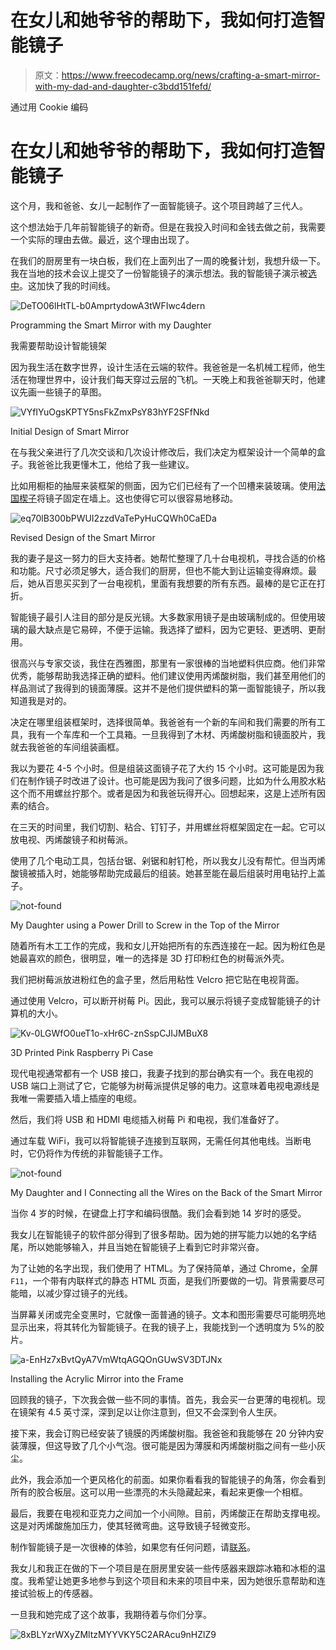 # 在女儿和她爷爷的帮助下，我如何打造智能镜子

> 原文：<https://www.freecodecamp.org/news/crafting-a-smart-mirror-with-my-dad-and-daughter-c3bdd151fefd/>

通过用 Cookie 编码

# 在女儿和她爷爷的帮助下，我如何打造智能镜子

这个月，我和爸爸、女儿一起制作了一面智能镜子。这个项目跨越了三代人。

这个想法始于几年前智能镜子的新奇。但是在我投入时间和金钱去做之前，我需要一个实际的理由去做。最近，这个理由出现了。

在我们的厨房里有一块白板，我们在上面列出了一周的晚餐计划，我想升级一下。我在当地的技术会议上提交了一份智能镜子的演示想法。我的智能镜子演示被[选中](https://seattle.codecamp.us/Session/Details/217)。这加快了我的时间线。

![DeTO06lHtTL-b0AmprtydowA3tWFIwc4dern](img/3b3aa4778926ee3218731297893fc46b.png)

Programming the Smart Mirror with my Daughter

我需要帮助设计智能镜架

因为我生活在数字世界，设计生活在云端的软件。我爸爸是一名机械工程师，他生活在物理世界中，设计我们每天穿过云层的飞机。一天晚上和我爸爸聊天时，他建议先画一些镜子的草图。

![VYfIYuOgsKPTY5nsFkZmxPsY83hYF2SFfNkd](img/81e25b66196fa75b87a0ce06303b5142.png)

Initial Design of Smart Mirror

在与我父亲进行了几次交谈和几次设计修改后，我们决定为框架设计一个简单的盒子。我爸爸比我更懂木工，他给了我一些建议。

比如用橱柜的抽屉来装框架的侧面，因为它们已经有了一个凹槽来装玻璃。使用[法国楔子](https://en.wikipedia.org/wiki/French_cleat)将镜子固定在墙上。这也使得它可以很容易地移动。

![eq70lB300bPWUI2zzdVaTePyHuCQWh0CaEDa](img/38b0b5b9c8bd191e319ad3ed03f3be46.png)

Revised Design of the Smart Mirror

我的妻子是这一努力的巨大支持者。她帮忙整理了几十台电视机，寻找合适的价格和功能。尺寸必须足够大，适合我们的厨房，但也不能大到让运输变得麻烦。最后，她从百思买买到了一台电视机，里面有我想要的所有东西。最棒的是它正在打折。

智能镜子最引人注目的部分是反光镜。大多数家用镜子是由玻璃制成的。但使用玻璃的最大缺点是它易碎，不便于运输。我选择了塑料，因为它更轻、更透明、更耐用。

很高兴与专家交谈，我住在西雅图，那里有一家很棒的当地塑料供应商。他们非常优秀，能够帮助我选择正确的塑料。他们建议使用丙烯酸树脂，我们甚至用他们的样品测试了我得到的镜面薄膜。这并不是他们提供塑料的第一面智能镜子，所以我知道我是对的。

决定在哪里组装框架时，选择很简单。我爸爸有一个新的车间和我们需要的所有工具，我有一个车库和一个工具箱。一旦我得到了木材、丙烯酸树脂和镜面胶片，我就去我爸爸的车间组装画框。

我以为要花 4-5 个小时。但是组装这面镜子花了大约 15 个小时。这可能是因为我们在制作镜子时改进了设计。也可能是因为我问了很多问题，比如为什么用胶水粘这个而不用螺丝拧那个。或者是因为和我爸玩得开心。回想起来，这是上述所有因素的结合。

在三天的时间里，我们切割、粘合、钉钉子，并用螺丝将框架固定在一起。它可以放电视、丙烯酸镜子和树莓派。

使用了几个电动工具，包括台锯、剁锯和射钉枪，所以我女儿没有帮忙。但当丙烯酸镜被插入时，她能够帮助完成最后的组装。她甚至能在最后组装时用电钻拧上盖子。

![not-found](img/dc147b93ecddff64ddf6ee1ebc042ef1.png)

My Daughter using a Power Drill to Screw in the Top of the Mirror

随着所有木工工作的完成，我和女儿开始把所有的东西连接在一起。因为粉红色是她最喜欢的颜色，很明显，唯一的选择是 3D 打印粉红色的树莓派外壳。

我们把树莓派放进粉红色的盒子里，然后用粘性 Velcro 把它贴在电视背面。

通过使用 Velcro，可以断开树莓 Pi。因此，我可以展示将镜子变成智能镜子的计算机的大小。

![Kv-0LGWfO0ueT1o-xHr6C-znSspCJIJMBuX8](img/7bd45c6b07060c3e484644443e0ee35e.png)

3D Printed Pink Raspberry Pi Case

现代电视通常都有一个 USB 接口，我妻子找到的那台确实有一个。我在电视的 USB 端口上测试了它，它能够为树莓派提供足够的电力。这意味着电视电源线是我唯一需要插入墙上插座的电缆。

然后，我们将 USB 和 HDMI 电缆插入树莓 Pi 和电视，我们准备好了。

通过车载 WiFi，我可以将智能镜子连接到互联网，无需任何其他电线。当断电时，它仍将作为传统的非智能镜子工作。

![not-found](img/dc147b93ecddff64ddf6ee1ebc042ef1.png)

My Daughter and I Connecting all the Wires on the Back of the Smart Mirror

当你 4 岁的时候，在键盘上打字和编码很酷。我们会看到她 14 岁时的感受。

我女儿在智能镜子的软件部分得到了很多帮助。因为她的拼写能力以她的名字结尾，所以她能够输入，并且当她在智能镜子上看到它时非常兴奋。

为了让她的名字出现，我们使用了 HTML。为了保持简单，通过 Chrome，全屏`F11`，一个带有内联样式的静态 HTML 页面，是我们所要做的一切。背景需要尽可能暗，以减少穿过镜子的光线。

当屏幕关闭或完全变黑时，它就像一面普通的镜子。文本和图形需要尽可能明亮地显示出来，将其转化为智能镜子。在我的镜子上，我能找到一个透明度为 5%的胶片。

![a-EnHz7xBvtQyA7VmWtqAGQOnGUwSV3DTJNx](img/2e949385fea8c08a5a642e810f0702bb.png)

Installing the Acrylic Mirror into the Frame

回顾我的镜子，下次我会做一些不同的事情。首先，我会买一台更薄的电视机。现在镜架有 4.5 英寸深，深到足以让你注意到，但又不会深到令人生厌。

接下来，我会订购已经安装了镜膜的丙烯酸树脂。我爸爸和我能够在 20 分钟内安装薄膜，但这导致了几个小气泡。很可能是因为薄膜和丙烯酸树脂之间有一些小灰尘。

此外，我会添加一个更风格化的前面。如果你看看我的智能镜子的角落，你会看到所有的胶合板层。这可以用一些漂亮的木头隐藏起来，看起来更像一个相框。

最后，我要在电视和亚克力之间加一个小间隙。目前，丙烯酸正在帮助支撑电视。这是对丙烯酸施加压力，使其轻微弯曲。这导致镜子轻微变形。

制作智能镜子是一次很棒的体验，如果您有任何问题，请[联系](https://codingwithcookie.com/contact/)。

我女儿和我正在做的下一个项目是在厨房里安装一些传感器来跟踪冰箱和冰柜的温度。我希望让她更多地参与到这个项目和未来的项目中来，因为她很乐意帮助和连接试验板上的传感器。

一旦我和她完成了这个故事，我期待着与你们分享。

![8xBLYzrWXyZMltzMYYVKY5C2ARAcu9nHZlZ9](img/60e6fd305b0f35b9c5b52705ad2cc4ab.png)